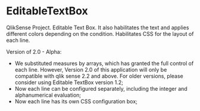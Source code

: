 # EditableTextBox

QlikSense Project. Editable Text Box. It also habilitates the text and applies different colors depending on the condition. Habilitates CSS for the layout of each line.

Version of 2.0 - Alpha:
  - We substituted measures by arrays, which has granted the full control of each line. However, Version 2.0 of this application will only be compatible with qlik sense 2.2 and above. For older versions, please consider using Editable TextBox version 1.2;
  - Now each line can be configured separately, including the integer and alphanumerical evaluation;
  - Now each line has its own CSS configuration box;

